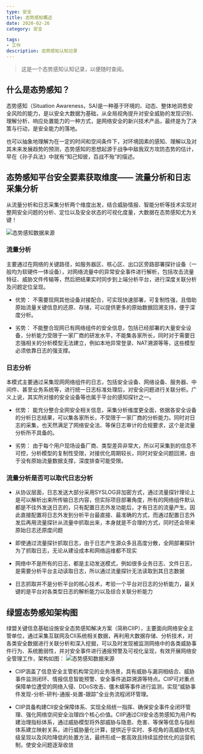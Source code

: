 ```yaml
---
type: 安全
title: 态势感知概述
date: 2020-02-26
category: 安全

tags:
- 工作
description: 态势感知认知记录
---
```

>这是一个态势感知认知记录，以便随时查阅。

## 什么是态势感知？
态势感知（Situation Awareness，SA)是一种基于环境的、动态、整体地洞悉安全风险的能力，是以安全大数据为基础，从全局视角提升对安全威胁的发现识别、理解分析、响应处置能力的一种方式，是网络安全的新兴技术产品，最终是为了决策与行动，是安全能力的落地。

也可以抽象地理解为在一定的时间和空间条件下，对环境因素的感知、理解以及对其未来发展趋势的预测，态势感知的思想起源于战争中敌我双方攻防态势的估计，早在《孙子兵法》中就有“知己知彼，百战不殆”的描述。

## 态势感知平台安全要素获取维度—— 流量分析和日志采集分析
从流量分析和日志采集分析两个维度出发，结合威胁情报、智能分析等技术实现对整网安全问题的分析、定位以及安全状态的可视化度量，大数据在态势感知尤为关键！

![态势感知数据来源](https://secreed.github.io/assets/images/posts/2020-02/态势感知-数据来源.png)

### 流量分析
主要通过在网络的关键路径，如服务器区、核心区、出口区旁路部署探针设备（一般均为软硬件一体设备），对网络流量中的异常安全事件进行解析，包括攻击流量特征、威胁文件传输等，然后把结果实时同步到上端分析平台，进行深度关联分析及问题定位呈现。

* 优势：
不需要现网其他设备对接配合，可实现快速部署，可复制性强，且借助原始流量关键信息的还原、存储，可以提供更多的原始数据回溯支持，便于深度分析。

* 劣势：
不能整合现网已有网络组件的安全信息，包括已经部署的大量安全设备，分析能力受限于一家厂商的研发水平，不能集各家所长，同时对于需要日志强相关的分析模型无法建立，例如本地异常登录、NAT溯源等等，这些模型必须依靠日志的强支撑。

### 日志分析
本模式主要通过采集现网网络组件的日志，包括安全设备、网络设备、服务器、中间件、甚至业务系统等，进行统一日志标准处理后，对安全问题进行关联分析。广义上说，其实所对接的安全设备等也属于平台的感知探针之一。

* 优势：
能充分整合全网安全相关信息，采集分析维度更全面，依据各安全设备的分析日志结果，可以集各家所长，不受限于一家厂商的分析能力。同时对日志的采集，也天然满足了网络安全法、等保日志审计的合规要求，这个是流量分析所不具备的。

* 劣势：
由于每个用户现场设备厂商、类型差异非常大，所以可采集到的信息不可控，分析模型的复制性受限，对接优化周期较长，同时对安全问题回溯，由于没有原始流量数据支撑，深度排查可能受限。

### 流量分析是否可以取代日志分析
* 从协议层面，日志发送大部分采用SYSLOG非加密方式，通过流量探针理论上是可以解析出来所传输日志内容，但实际项目部署角度，所有的网络组件默认都是不往外发送日志的，只有配置日志外发功能后，才有日志的流量产生。因此直接配置将日志外发到分析平台最直接、最准确的方式，而通过配置日志外发后再用流量探针从流量中抓取出来，本身就是不合理的方式，同时还会带来原始日志还原度问题

* 即使通过流量探针抓取日志，由于日志产生源众多且高度分散，全网部署探针为了抓取日志，无论从建设成本和网络运维都不现实

* 网络中不是所有的日志，都是主动发送模式，例如很多业务日志、文件日志，是需要分析平台主动读取日志，所以通过流量探针无法读取到其日志数据

* 日志抓取并不是分析平台的核心技术，考验一个平台对日志的分析能力，最关键的是平台对各类型日志的解析能力以及综合关联分析能力

## 绿盟态势感知架构图
绿盟关键信息基础设施安全态势感知解决方案（简称CIIP），主要面向网络安全主管单位，通过采集互联网及CII系统相关数据，再利用大数据存储、分析技术，对各类安全数据进行关联分析和深入挖掘，可以及时发现被监测网络中的各类威胁事件行为、系统脆弱性，并对安全事件进行通报预警及可视化呈现，有效开展网络安全管理工作，架构如图：
![态势感知数据来源](https://secreed.github.io/assets/images/posts/2020-02/绿盟-态势感知.jpg)

* CIIP涵盖了信息安全主管机构常见的业务场景，具有威胁与漏洞相结合、威胁事件监测闭环、情报信息智能预警、安全事件追踪溯源等特点。CIIP可对重点保障单位遭受的网络入侵、DDoS攻击、僵木蠕等事件进行监测，实现“威胁事件发现-分析-研判-通报-处置-跟踪”全业务流程闭环管理。

* CIIP具备构建CII安全保障体系、实现全局统一指挥、确保安全事件全闭环管理、强化网络空间安全治理四个核心价值。CIIP通过CII安全态势感知为用户构建治理指标体系，通过威胁模型将外部威胁与隐患、危害、等保等信息与指标体系建立映射关系，进行威胁量化计算，提供近乎实时、多视角的高威胁优先级呈现以及风险降低的处置方法，最终形成一套高效且持续监控优化的运营机制，使安全问题逐渐收敛